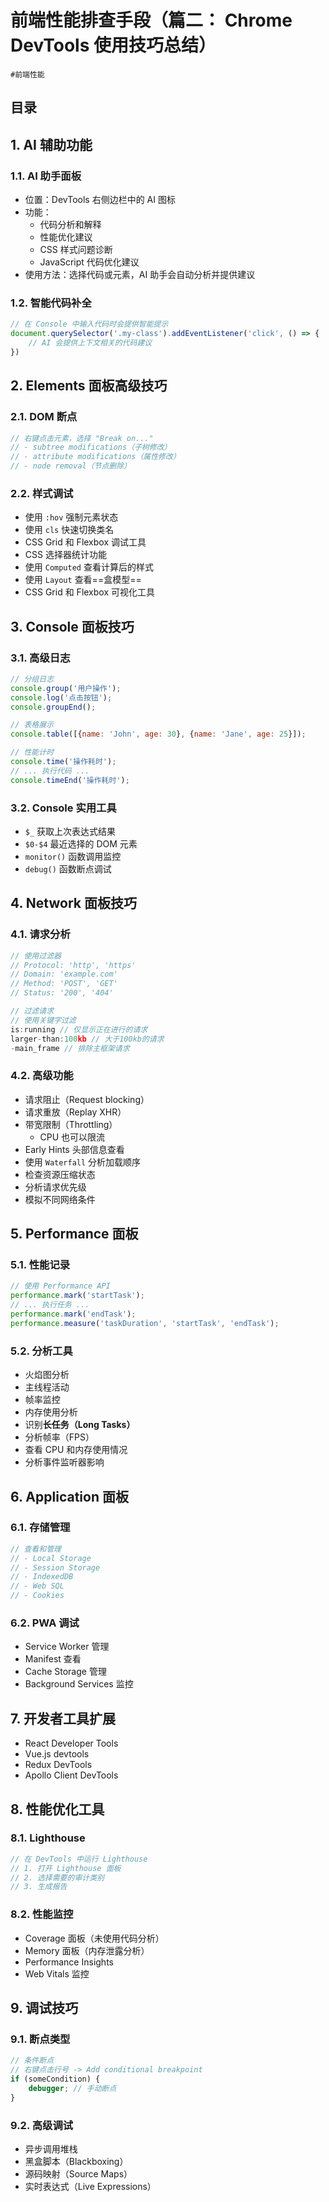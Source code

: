 
# 前端性能排查手段（篇二： Chrome DevTools  使用技巧总结）

`#前端性能` 


## 目录
<!-- toc -->
 ## 1. AI 辅助功能 

### 1.1. AI 助手面板

- 位置：DevTools 右侧边栏中的 AI 图标
- 功能：
	- 代码分析和解释
	- 性能优化建议
	- CSS 样式问题诊断
	- JavaScript 代码优化建议
- 使用方法：选择代码或元素，AI 助手会自动分析并提供建议 

### 1.2. 智能代码补全

```javascript
// 在 Console 中输入代码时会提供智能提示
document.querySelector('.my-class').addEventListener('click', () => {
    // AI 会提供上下文相关的代码建议
})
```

## 2. Elements 面板高级技巧

### 2.1. DOM 断点

```javascript
// 右键点击元素，选择 "Break on..."
// - subtree modifications（子树修改）
// - attribute modifications（属性修改）
// - node removal（节点删除）
```

### 2.2. 样式调试

- 使用 `:hov` 强制元素状态
- 使用 `cls` 快速切换类名
- CSS Grid 和 Flexbox 调试工具
- CSS 选择器统计功能 
- 使用 `Computed` 查看计算后的样式
- 使用 `Layout` 查看==盒模型==
- CSS Grid 和 Flexbox 可视化工具

## 3. Console 面板技巧

### 3.1. 高级日志

```javascript
// 分组日志
console.group('用户操作');
console.log('点击按钮');
console.groupEnd();

// 表格展示
console.table([{name: 'John', age: 30}, {name: 'Jane', age: 25}]);

// 性能计时
console.time('操作耗时');
// ... 执行代码 ...
console.timeEnd('操作耗时');
```

### 3.2. Console 实用工具

- `$_` 获取上次表达式结果
- `$0-$4` 最近选择的 DOM 元素
- `monitor()` 函数调用监控
- `debug()` 函数断点调试 

## 4. Network 面板技巧

### 4.1. 请求分析

```javascript
// 使用过滤器
// Protocol: 'http', 'https'
// Domain: 'example.com'
// Method: 'POST', 'GET'
// Status: '200', '404'

// 过滤请求 
// 使用关键字过滤 
is:running // 仅显示正在进行的请求 
larger-than:100kb // 大于100kb的请求 
-main_frame // 排除主框架请求
```

### 4.2. 高级功能

- 请求阻止（Request blocking）
- 请求重放（Replay XHR）
- 带宽限制（Throttling）
	- CPU 也可以限流
- Early Hints 头部信息查看
- 使用 `Waterfall` 分析加载顺序
- 检查资源压缩状态
- 分析请求优先级
- 模拟不同网络条件

## 5. Performance 面板

### 5.1. 性能记录

```javascript
// 使用 Performance API
performance.mark('startTask');
// ... 执行任务 ...
performance.mark('endTask');
performance.measure('taskDuration', 'startTask', 'endTask');
```

### 5.2. 分析工具

- 火焰图分析
- 主线程活动
- 帧率监控
- 内存使用分析
- 识别**长任务（Long Tasks）**
- 分析帧率（FPS）
- 查看 CPU 和内存使用情况
- 分析事件监听器影响

## 6. Application 面板

### 6.1. 存储管理

```javascript
// 查看和管理
// - Local Storage
// - Session Storage
// - IndexedDB
// - Web SQL
// - Cookies
```

### 6.2. PWA 调试

- Service Worker 管理
- Manifest 查看
- Cache Storage 管理
- Background Services 监控 

## 7. 开发者工具扩展

- React Developer Tools
- Vue.js devtools
- Redux DevTools
- Apollo Client DevTools

## 8. 性能优化工具

### 8.1. Lighthouse

```javascript
// 在 DevTools 中运行 Lighthouse
// 1. 打开 Lighthouse 面板
// 2. 选择需要的审计类别
// 3. 生成报告
```

### 8.2. 性能监控

- Coverage 面板（未使用代码分析）
- Memory 面板（内存泄露分析）
- Performance Insights
- Web Vitals 监控

## 9. 调试技巧

### 9.1. 断点类型

```javascript
// 条件断点
// 右键点击行号 -> Add conditional breakpoint
if (someCondition) {
    debugger; // 手动断点
}
```

### 9.2. 高级调试

- 异步调用堆栈
- 黑盒脚本（Blackboxing）
- 源码映射（Source Maps）
- 实时表达式（Live Expressions）
